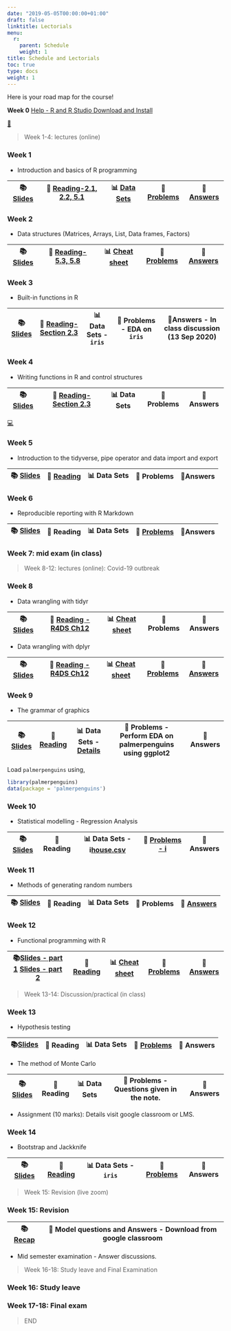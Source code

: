 ```yaml
---
date: "2019-05-05T00:00:00+01:00"
draft: false
linktitle: Lectorials
menu:
  r:
    parent: Schedule 
    weight: 1
title: Schedule and Lectorials
toc: true
type: docs
weight: 1
---
```


Here is your road map for the course!

**Week 0**  [Help - R and R Studio Download and Install](https://edify-thiyanga.netlify.app/installation/)

[📗](/Slides/2020s1STA5173_0/l0.html)

> Week 1-4: lectures (online)

### Week 1

- Introduction and basics of R programming

   

| 📚[Slides](/Slides/2020s1STA5173_0/l1.html)  	| 📒 [Reading-2.1, 2.2, 5.1](https://rstudio-education.github.io/hopr/basics.html)  	| 📊 [Data Sets](https://www.who.int/docs/default-source/coronaviruse/situation-reports/20200210-sitrep-21-ncov.pdf?sfvrsn=947679ef_2) 	| 📎 [Problems](https://thiyanga.netlify.app/slides/2020s1sta5173_0/l1#61) 	| 🔖[Answers](/Slides/2020s1STA5173_0/Answers/Week1Answers.pdf) |
|:-:	|:-:	|:-:	|:-:	|:-:	|


### Week 2

- Data structures (Matrices, Arrays, List, Data frames, Factors)

| 📚[Slides](/Slides/2020s1STA5173_0/l2.html) 	| 📒 [Reading-5.3, 5.8](https://rstudio-education.github.io/hopr/r-objects.html#matrices)  	| 📊 [Cheat sheet](https://hellor.netlify.app/cheatsheets/baser.pdf) 	| 📎 [Problems](/Slides/2020s1STA5173_0/MSc_tutorials/Tutorial1_Questions_MSC_2020.pdf) 	| 🔖 [Answers](/Slides/2020s1STA5173_0/MSc_tutorials/Tutorial1_Ans_MSC_2020.pdf) |
|:-:	|:-:	|:-:	|:-:	|:-:	|

### Week 3

- Built-in functions in R

| 📚[Slides](/Slides/2020s1STA5173_0/l3.html)   	| 📒 [Reading-Section 2.3](https://rstudio-education.github.io/hopr/basics.html#functions)  	| 📊 Data Sets - `iris`	| 📎 Problems - EDA on `iris` 	| 🔖Answers - In class discussion (13 Sep 2020)|
|:-:	|:-:	|:-:	|:-:	|:-:	|

### Week 4

- Writing functions in R and control structures

| 📚[Slides](/Slides/2020s1STA5173_0/l4.html)   	| 📒 [Reading-Section 2.3](https://rstudio-education.github.io/hopr/basics.html#functions) 	| 📊 Data Sets 	| 📎 Problems 	| 🔖Answers |
|:-:	|:-:	|:-:	|:-:	|:-:	|

[💻](/Slides/2020s1STA5173_0/inclassanswers/l4ans.pdf)


### Week 5

- Introduction to the tidyverse, pipe operator and data import and export

| 📚 [Slides](/Slides/2020s1STA5173_0/l5.html)  	| 📒 [Reading](https://r4ds.had.co.nz/introduction.html)  	| 📊 Data Sets 	| 📎 Problems 	| 🔖Answers |
|:-:	|:-:	|:-:	|:-:	|:-:	|



### Week 6

- Reproducible reporting with R Markdown

| 📚 [Slides](/Slides/2020s1STA5173_0/l6.html) 	| 📒 Reading  	| 📊 Data Sets 	| 📎 [Problems](/Slides/2020s1STA5173_0/l6_problems.html)  	| 🔖Answers |
|:-:	|:-:	|:-:	|:-:	|:-:	|



### Week 7: mid exam  (in class)


> Week 8-12:  lectures (online): Covid-19 outbreak

### Week 8

- Data wrangling with tidyr 

| 📚 [Slides](/Slides/2020s1STA5173_0/l7_reshaping_data.html)  	| 📒 [Reading -R4DS Ch12](https://r4ds.had.co.nz/tidy-data.html) 	| 📊 [Cheat sheet](https://hellor.netlify.app/cheatsheets/data-wrangling-cheatsheet.pdf)	| 📎 Problems 	| 🔖Answers |
|:-:	|:-:	|:-:	|:-:	|:-:	|

- Data wrangling with dplyr 

| 📚 [Slides](/Slides/2020s1STA5173_0/l7_data_manipulation_with_dplyr.html)  	| 📒 [Reading -R4DS Ch12](https://r4ds.had.co.nz/tidy-data.html) 	| 📊 [Cheat sheet](https://hellor.netlify.app/cheatsheets/data-wrangling-cheatsheet.pdf)	| 📎 [Problems](https://hellor.netlify.app/problems/DataWrangling_Tutorial.pdf) 	| 🔖 [Answers](/Slides/2020s1STA5173_0/MSc_tutorials/DataWrangling_Tutorial_Answers_MSC.pdf) |
|:-:	|:-:	|:-:	|:-:	|:-:	|

### Week 9

- The grammar of graphics

| 📚 [Slides](/Slides/2020s1STA5173_0/week9MSC_ggplot.html)  	| 📒 [Reading](https://ggplot2-book.org/)  	| 📊 Data Sets - [Details](https://github.com/allisonhorst/palmerpenguins) 	| 📎 Problems	- Perform EDA on palmerpenguins using ggplot2| 🔖Answers |
|:-:	|:-:	|:-:	|:-:	|:-:	|

Load `palmerpenguins` using,

```r
library(palmerpenguins)
data(package = 'palmerpenguins')
```


### Week 10

- Statistical modelling - Regression Analysis

| 📚 [Slides](/Slides/2020s1STA5173_0/l10.html)  	| 📒 Reading  	| 📊 Data Sets -	i[house.csv](/data/house.csv) | 📎 [Problems - i](/data/regression_tutorial1.html)	| 🔖Answers |
|:-:	|:-:	|:-:	|:-:	|:-:	|


### Week 11

- Methods of generating random numbers

| 📚 [Slides](/Slides/2020s1STA5173_0/l11_inverse_transformation.html)  	| 📒 Reading  	| 📊 Data Sets 	| 📎 Problems 	| 🔖 [Answers](/Slides/2020s1STA5173_0/l11_inverse_transformation.html)|
|:-:	|:-:	|:-:	|:-:	|:-:	|

### Week 12


- Functional programming with R

| 📚[Slides - part 1](/Slides/2020s1STA5173_0/l12_functionals.html) [Slides - part 2](/Slides/2020s1STA5173_0/l13_functionals.html)  	| 📒 [Reading](https://adv-r.hadley.nz/functionals.html)  	| 📊 [Cheat sheet](/Slides/2020s1STA5173_0/R_purrr.pdf) 	| 📎 [Problems](/Slides/2020s1STA5173_0/functionals_tutorial.pdf)  	| 🔖 [Answers](/Slides/2020s1STA5173_0/functionals_tutorial_answers.pdf) |
|:-:	|:-:	|:-:	|:-:	|:-:	|


> Week 13-14:  Discussion/practical (in class)

### Week 13

- Hypothesis testing


| 📚[Slides](/Slides/2020s1STA5173_0/l14_Hypothesis_testing.pdf)  	| 📒 Reading  	| 📊 Data Sets 	| 📎 [Problems](/Slides/2020s1STA5173_0/Hypothesis_questions.pdf)	| 🔖 Answers  |
|:-:	|:-:	|:-:	|:-:	|:-:	|

- The method of Monte Carlo 


| 📚[Slides](/Slides/2020s1STA5173_0/l15_Monte_Carlo.pdf)  	| 📒 Reading  	| 📊 Data Sets 	| 📎 Problems - Questions given in the note.	| 🔖Answers |
|:-:	|:-:	|:-:	|:-:	|:-:	|

- Assignment (10 marks): Details visit google classroom or LMS.


### Week 14

- Bootstrap and Jackknife

| 📚 [Slides](/Slides/2020s1STA5173_0/l14.html)    	| 📒 [Reading](http://bcs.whfreeman.com/webpub/statistics/ips9e/9781319013387/companionchapters/companionchapter16.pdf) 	| 📊 Data Sets - `iris`	| 📎 [Problems](https://thiyanga.netlify.app/slides/2020s1sta5173_0/l14#22)	| 🔖Answers |
|:-:	|:-:	|:-:	|:-:	|:-:	|



> Week 15: Revision (live zoom)

### Week 15: Revision


| 📚 [Recap](/Slides/2020s1STA5173_0/recap.pdf)  	| 📒 Model questions and Answers - Download from google classroom 	 |
|:-:	|:-:	|

- Mid semester examination - Answer discussions.

> Week 16-18: Study leave and Final Examination

### Week 16: Study leave



### Week 17-18: Final exam

> END
